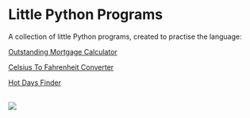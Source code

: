 # Little Python Programs

A collection of little Python programs, created to practise the language:

[Outstanding Mortgage Calculator](https://github.com/milliedavidson/LittlePythonPrograms/blob/main/OutstandingMortgageCalculator.py)

[Celsius To Fahrenheit Converter](https://github.com/milliedavidson/LittlePythonPrograms/blob/main/CelsiusToFahrenheitConverter.py)

[Hot Days Finder](https://github.com/milliedavidson/LittlePythonPrograms/blob/main/HotDaysFinder.py)

<br>

<img src ="https://media.giphy.com/media/3oKIPnAiaMCws8nOsE/giphy.gif"/>